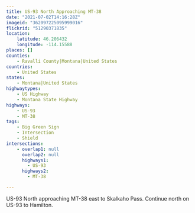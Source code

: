 ```yaml
---
title: US-93 North Approaching MT-38
date: "2021-07-02T14:16:28Z"
imageid: "362097225095999016"
flickrid: "51290371835"
location:
    latitude: 46.206432
    longitude: -114.15588
places: []
counties:
    - Ravalli County|Montana|United States
countries:
    - United States
states:
    - Montana|United States
highwaytypes:
    - US Highway
    - Montana State Highway
highways:
    - US-93
    - MT-38
tags:
    - Big Green Sign
    - Intersection
    - Shield
intersections:
    - overlap1: null
      overlap2: null
      highways1:
        - US-93
      highways2:
        - MT-38

---
```

US-93 North approaching MT-38 east to Skalkaho Pass.  Continue north on US-93 to Hamilton.